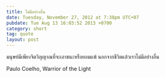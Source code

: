```yaml
---
title: ไม่มีอย่างอื่น
date: Tuesday, November 27, 2012 at 7:38pm UTC+07
pubdate: Tue Aug 13 16:03:52 2013 +0700
category: short
tag: quote
layout: post
---
```


มนุษย์มีเพียงจิตวิญญาณที่จะเอาชนะหรือยอมแพ้ นอกจากชีวิตแล้วเราไม่มีอย่างอื่น 

Paulo Coelho, Warrior of the Light
